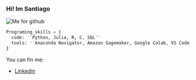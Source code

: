 ### Hi! Im Santiago

![Me for github](https://github.com/Scama99/Scama99/assets/117554261/a2e2fb98-16c1-4ff3-824c-c88d6ab170bf)

``` py
Programing_skills = {
  code: ''Python, Julia, R, C, SQL''
  tools: ''Anaconda Navigator, Amazon Sagemaker, Google Colab, VS Code, Jupyter Notebook, R Studio''
}
```
You can fin me:
- [Linkedin](https://www.linkedin.com/in/santiago-escamilla-del-angel-93395627b/)
